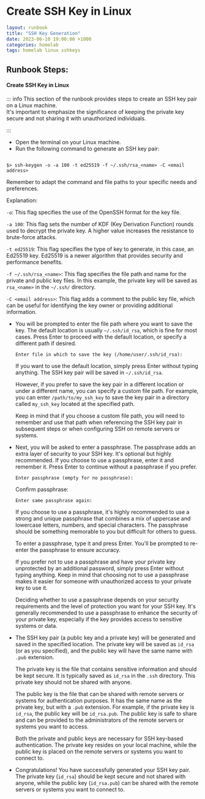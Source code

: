 # Create SSH Key in Linux

```yaml
layout: runbook
title: "SSH Key Generation"
date: 2023-06-10 19:00:00 +1000
categories: homelab
tags: homelab linux sshkeys
```

## Runbook Steps:

#### Create SSH Key in Linux

::: info
This section of the runbook provides steps to create an SSH key pair on a Linux machine.  
It's important to emphasize the significance of keeping the private key secure and not sharing it with unauthorized individuals. 

:::

- Open the terminal on your Linux machine.
- Run the following command to generate an SSH key pair:

```

$> ssh-keygen -o -a 100 -t ed25519 -f ~/.ssh/rsa_<name> -C <email address>
```

Remember to adapt the command and file paths to your specific needs and preferences. 

Explanation:

`-o`: This flag specifies the use of the OpenSSH format for the key file.

`-a 100`: This flag sets the number of KDF (Key Derivation Function) rounds used to decrypt the private key. A higher value increases the resistance to brute-force attacks.

`-t ed25519`: This flag specifies the type of key to generate, in this case, an Ed25519 key. Ed25519 is a newer algorithm that provides security and performance benefits.

`-f ~/.ssh/rsa_<name>`: This flag specifies the file path and name for the private and public key files. In this example, the private key will be saved as `rsa_<name>` in the `~/.ssh/` directory.

`-C <email address>`: This flag adds a comment to the public key file, which can be useful for identifying the key owner or providing additional information.

- You will be prompted to enter the file path where you want to save the key. The default location is usually `~/.ssh/id_rsa`, which is fine for most cases. Press Enter to proceed with the default location, or specify a different path if desired.

  ```
  Enter file in which to save the key (/home/user/.ssh/id_rsa):
  ```

  If you want to use the default location, simply press Enter without typing anything. The SSH key pair will be saved in `~/.ssh/id_rsa`.

  However, if you prefer to save the key pair in a different location or under a different name, you can specify a custom file path. For example, you can enter `/path/to/my_ssh_key` to save the key pair in a directory called `my_ssh_key` located at the specified path.

  Keep in mind that if you choose a custom file path, you will need to remember and use that path when referencing the SSH key pair in subsequent steps or when configuring SSH on remote servers or systems.
- Next, you will be asked to enter a passphrase. The passphrase adds an extra layer of security to your SSH key. It's optional but highly recommended. If you choose to use a passphrase, enter it and remember it. Press Enter to continue without a passphrase if you prefer.

  ```
  Enter passphrase (empty for no passphrase):
  ```

  Confirm passphrase:

  ```
  Enter same passphrase again:
  ```

  If you choose to use a passphrase, it's highly recommended to use a strong and unique passphrase that combines a mix of uppercase and lowercase letters, numbers, and special characters. The passphrase should be something memorable to you but difficult for others to guess.

  To enter a passphrase, type it and press Enter. You'll be prompted to re-enter the passphrase to ensure accuracy.

  If you prefer not to use a passphrase and have your private key unprotected by an additional password, simply press Enter without typing anything. Keep in mind that choosing not to use a passphrase makes it easier for someone with unauthorized access to your private key to use it.

  Deciding whether to use a passphrase depends on your security requirements and the level of protection you want for your SSH key. It's generally recommended to use a passphrase to enhance the security of your private key, especially if the key provides access to sensitive systems or data.
- The SSH key pair (a public key and a private key) will be generated and saved in the specified location. The private key will be saved as `id_rsa` (or as you specified), and the public key will have the same name with `.pub` extension.

  The private key is the file that contains sensitive information and should be kept secure. It is typically saved as `id_rsa` in the `.ssh` directory. This private key should not be shared with anyone.

  The public key is the file that can be shared with remote servers or systems for authentication purposes. It has the same name as the private key, but with a `.pub` extension. For example, if the private key is `id_rsa`, the public key will be `id_rsa.pub`. The public key is safe to share and can be provided to the administrators of the remote servers or systems you want to access.

  Both the private and public keys are necessary for SSH key-based authentication. The private key resides on your local machine, while the public key is placed on the remote servers or systems you want to connect to.
- Congratulations! You have successfully generated your SSH key pair. The private key (`id_rsa`) should be kept secure and not shared with anyone, while the public key (`id_rsa.pub`) can be shared with the remote servers or systems you want to connect to.
